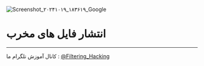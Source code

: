 ![Screenshot_۲۰۲۴۱۰۱۹_۱۸۳۶۱۹_Google](https://github.com/user-attachments/assets/cfbfdc7f-c0f1-4ec0-a50d-a5409ca167ae)
# انتشار فایل های مخرب
------
کانال آموزش تلگرام ما :
[@Filtering_Hacking](https://t.me/Filtering_Hacking)
